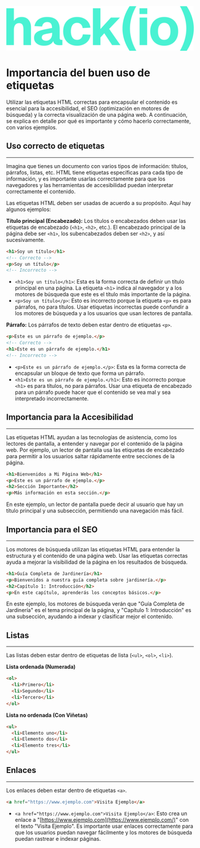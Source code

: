 <div style="text-align: center;">
  <img src="https://github.com/Hack-io-Data/Imagenes/blob/main/01-LogosHackio/logo_celeste@4x.png?raw=true" alt="logo hack(io)" />
</div>

# Importancia del buen uso de etiquetas

Utilizar las etiquetas HTML correctas para encapsular el contenido es esencial para la accesibilidad, el SEO (optimización en motores de búsqueda) y la correcta visualización de una página web. A continuación, se explica en detalle por qué es importante y cómo hacerlo correctamente, con varios ejemplos.

## Uso correcto de etiquetas

---

Imagina que tienes un documento con varios tipos de información: títulos, párrafos, listas, etc. HTML tiene etiquetas específicas para cada tipo de información, y es importante usarlas correctamente para que los navegadores y las herramientas de accesibilidad puedan interpretar correctamente el contenido.

Las etiquetas HTML deben ser usadas de acuerdo a su propósito. Aquí hay algunos ejemplos:

**Título principal (Encabezado):** Los títulos o encabezados deben usar las etiquetas de encabezado (`<h1>`, `<h2>`, etc.). El encabezado principal de la página debe ser `<h1>`, los subencabezados deben ser `<h2>`, y así sucesivamente.

```html
<h1>Soy un título</h1>
<!-- Correcto -->
<p>Soy un título</p>
<!-- Incorrecto -->
```

- `<h1>Soy un título</h1>`: Esta es la forma correcta de definir un título principal en una página. La etiqueta `<h1>` indica al navegador y a los motores de búsqueda que este es el título más importante de la página.
- `<p>Soy un título</p>`: Esto es incorrecto porque la etiqueta `<p>` es para párrafos, no para títulos. Usar etiquetas incorrectas puede confundir a los motores de búsqueda y a los usuarios que usan lectores de pantalla.

**Párrafo:** Los párrafos de texto deben estar dentro de etiquetas `<p>`.

```html
<p>Este es un párrafo de ejemplo.</p>
<!-- Correcto -->
<h1>Este es un párrafo de ejemplo.</h1>
<!-- Incorrecto -->
```

- `<p>Este es un párrafo de ejemplo.</p>`: Esta es la forma correcta de encapsular un bloque de texto que forma un párrafo.
- `<h1>Este es un párrafo de ejemplo.</h1>`: Esto es incorrecto porque `<h1>` es para títulos, no para párrafos. Usar una etiqueta de encabezado para un párrafo puede hacer que el contenido se vea mal y sea interpretado incorrectamente.

## Importancia para la Accesibilidad

---

Las etiquetas HTML ayudan a las tecnologías de asistencia, como los lectores de pantalla, a entender y navegar por el contenido de la página web. Por ejemplo, un lector de pantalla usa las etiquetas de encabezado para permitir a los usuarios saltar rápidamente entre secciones de la página.

```html
<h1>Bienvenidos a Mi Página Web</h1>
<p>Este es un párrafo de ejemplo.</p>
<h2>Sección Importante</h2>
<p>Más información en esta sección.</p>
```

En este ejemplo, un lector de pantalla puede decir al usuario que hay un título principal y una subsección, permitiendo una navegación más fácil.

## Importancia para el SEO

---

Los motores de búsqueda utilizan las etiquetas HTML para entender la estructura y el contenido de una página web. Usar las etiquetas correctas ayuda a mejorar la visibilidad de la página en los resultados de búsqueda.

```html
<h1>Guía Completa de Jardinería</h1>
<p>Bienvenidos a nuestra guía completa sobre jardinería.</p>
<h2>Capítulo 1: Introducción</h2>
<p>En este capítulo, aprenderás los conceptos básicos.</p>
```

En este ejemplo, los motores de búsqueda verán que "Guía Completa de Jardinería" es el tema principal de la página, y "Capítulo 1: Introducción" es una subsección, ayudando a indexar y clasificar mejor el contenido.

## Listas

---

Las listas deben estar dentro de etiquetas de lista (`<ul>`, `<ol>`, `<li>`).

**Lista ordenada (Numerada)**

```html
<ol>
  <li>Primero</li>
  <li>Segundo</li>
  <li>Tercero</li>
</ol>
```

**Lista no ordenada (Con Viñetas)**

```html
<ul>
  <li>Elemento uno</li>
  <li>Elemento dos</li>
  <li>Elemento tres</li>
</ul>
```

## Enlaces

---

Los enlaces deben estar dentro de etiquetas `<a>`.

```html
<a href="https://www.ejemplo.com">Visita Ejemplo</a>
```

- `<a href="https://www.ejemplo.com">Visita Ejemplo</a>`: Esto crea un enlace a "[https://www.ejemplo.com](https://www.ejemplo.com/)" con el texto "Visita Ejemplo". Es importante usar enlaces correctamente para que los usuarios puedan navegar fácilmente y los motores de búsqueda puedan rastrear e indexar páginas.

